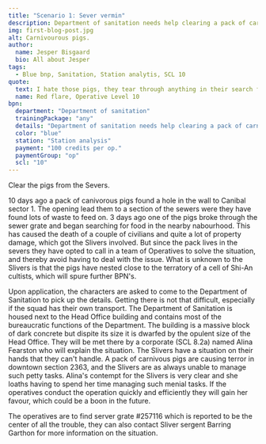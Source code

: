 ```yaml
---
title: "Scenario 1: Sever vermin"
description: Department of sanitation needs help clearing a pack of carnivourous pigs.
img: first-blog-post.jpg
alt: Carnivourous pigs.
author:
  name: Jesper Bisgaard
  bio: All about Jesper
tags:
  - Blue bnp, Sanitation, Station analytis, SCL 10
quote:
  text: I hate those pigs, they tear through anything in their search for food, its such a mess rooting them out.
  name: Red flare, Operative Level 10
bpn:
  department: "Department of sanitation"
  trainingPackage: "any"
  details: "Department of sanitation needs help clearing a pack of carnivourous pigs from Downtown sever. Contact Alina Fearston for information on the task. +0.1 SCL Increase"
  color: "blue"
  station: "Station analysis"
  payment: "100 credits per op."
  paymentGroup: "op"
  scl: "10"
---
```


<article-title>
  <template #title>
    Sever vermin
  </template>
</article-title>

Clear the pigs from the Severs.

<section-title>
  <template #title>
    History
  </template>
</section-title>

10 days ago a pack of canivorous pigs found a hole in the wall to Canibal sector 1. The opening lead them to a section of the sewers were they have found lots of waste to feed on. 3 days ago one of the pigs broke through the sewer grate and began searching for food in the nearby nabourhood. This has caused the death of a couple of civilians and quite a lot of property damage, which got the Slivers involved. But since the pack lives in the severs they have opted to call in a team of Operatives to solve the situation, and thereby avoid having to deal with the issue. What is unknown to the Slivers is that the pigs have nested close to the terratory of a cell of Shi-An cultists, which will spure further BPN's.

<section-title>
  <template #title>
    Department of Sanitation
  </template>
</section-title>

Upon application, the characters are asked to come to the Department of Sanitation to pick up the details. Getting there is not that difficult, especially if the squad has their own transport. The Department of Sanitation is housed next to the Head Office building and contains most of the bureaucratic functions of the Department. The building is a massive block of dark concrete but dispite its size it is dwarfed by the opulent size of the Head Office. They will be met there by a corporate (SCL 8.2a) named Alina Fearston who will explain the situation. The Slivers have a situation on their hands that they can't handle. A pack of carnivous pigs are causing terror in downtown section 2363, and the Slivers are as always unable to manage such petty tasks. Alina's contempt for the Slivers is very clear and she loaths having to spend her time managing such menial tasks. If the operatives conduct the operation quickly and efficiently they will gain her favour, which could be a boon in the future. 

The operatives are to find server grate #257116 which is reported to be the center of all the trouble, they can also contact Sliver sergent Barring Garthon for more information on the situation.

<npc>
  <template #text>
    NPC: Alina Fearston
  </template>
  <template #str>2</template>
  <template #dex>3</template>
  <template #know>4</template>
  <template #conc>2</template>
  <template #cha>3</template>
  <template #cool>4</template>
  <template #luck>2</template>
  <template #init>+3</template>
  <template #hp>12</template>
  <template #closing>2</template>
  <template #running>4</template>
</npc>

<article-footer>
  <template #text>
    Third Eye News
  </template>
</article-footer>

